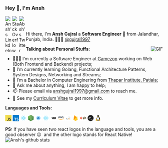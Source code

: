 ### Hey 👋, I'm Ansh

<a href="https://www.linkedin.com/in/gujral1997/">
  <img align="left" alt="Ansh's LinkdeIn" width="22px" src="https://cdn.jsdelivr.net/npm/simple-icons@v3/icons/linkedin.svg" />
</a>
<a href="https://stackoverflow.com/users/9783550/ansh-gujral">
  <img align="left" alt="Stack Overflow" width="22px" src="https://cdn.sstatic.net/Sites/stackoverflow/company/Img/logos/so/so-icon.svg?v=f13ebeedfa9e" />
</a>
<a href="https://twitter.com/gujral1997">
  <img align="left" alt="Absh's Twitter" width="22px" src="https://image.flaticon.com/icons/svg/889/889147.svg" />
</a>

<br />
<br />

Hi there, I'm **Ansh Gujral** a **Software Engineer** 🚀  from Jalandhar, Punjab, India. 🙍🏽‍♂️ [@gujral1997](https://github.com/gujral1997)

  <img align="right" alt="GIF" src="https://github.com/gujral1997/poteto/blob/master/nice.gif"/>

**Talking about Personal Stuffs:**

- 👨🏽‍💻 I’m currently a Software Engineer at [Gamezop](http://gamezop.com/) working on Web (Both Frontend and Backend) projects;
- 🌱 I’m currently learning Golang, Functional Architecture Patterns, System Designs, Networking and Streams; 
- 💼 I’m a Bachelor in Computer Enginering from [Thapar Institute, Patiala](http://www.thapar.edu/);
- 💬 Ask me about anything, I am happy to help;
- 📫 Please email via anshgujral1997@gmail.com to reach me.
- 📝 See my [Curriculum Vitae](https://drive.google.com/file/d/1xZEeekt829Awx0GCyd5ruTDjcD206MPU/view?usp=sharing) to get more info.


**Languages and Tools:**  

<code><img height="20" src="https://raw.githubusercontent.com/github/explore/80688e429a7d4ef2fca1e82350fe8e3517d3494d/topics/javascript/javascript.png"></code>
<code><img height="20" src="https://raw.githubusercontent.com/github/explore/80688e429a7d4ef2fca1e82350fe8e3517d3494d/topics/typescript/typescript.png"></code>
<code><img height="20" src="https://raw.githubusercontent.com/github/explore/80688e429a7d4ef2fca1e82350fe8e3517d3494d/topics/react/react.png"></code>
<code><img height="20" src="https://raw.githubusercontent.com/github/explore/80688e429a7d4ef2fca1e82350fe8e3517d3494d/topics/nodejs/nodejs.png"></code>
<code><img height="20" src="https://raw.githubusercontent.com/github/explore/80688e429a7d4ef2fca1e82350fe8e3517d3494d/topics/webpack/webpack.png"></code>
<code><img height="20" src="https://raw.githubusercontent.com/github/explore/80688e429a7d4ef2fca1e82350fe8e3517d3494d/topics/react-native/react-native.png"></code>
<code><img height="20" src="https://raw.githubusercontent.com/github/explore/80688e429a7d4ef2fca1e82350fe8e3517d3494d/topics/go/go.png"></code>
<code><img height="20" src="https://raw.githubusercontent.com/github/explore/80688e429a7d4ef2fca1e82350fe8e3517d3494d/topics/aws/aws.png"></code>
<code><img height="20" src="https://raw.githubusercontent.com/github/explore/80688e429a7d4ef2fca1e82350fe8e3517d3494d/topics/mysql/mysql.png"></code>
<code><img height="20" src="https://raw.githubusercontent.com/github/explore/80688e429a7d4ef2fca1e82350fe8e3517d3494d/topics/firebase/firebase.png"></code>
<code><img height="20" src="https://raw.githubusercontent.com/github/explore/80688e429a7d4ef2fca1e82350fe8e3517d3494d/topics/git/git.png"></code>
<code><img height="20" src="https://raw.githubusercontent.com/github/explore/80688e429a7d4ef2fca1e82350fe8e3517d3494d/topics/terminal/terminal.png"></code>
<code><img height="20" src="https://raw.githubusercontent.com/github/explore/80688e429a7d4ef2fca1e82350fe8e3517d3494d/topics/linux/linux.png"></code>

**PS:** If you have seen two react logos in the language and tools, you are a good observer 😉&nbsp; and the other logo stands for React Native! <br/>
![Ansh's github stats](https://github-readme-stats.vercel.app/api?username=gujral1997&show_icons=true&hide_border=true)

